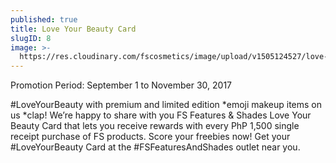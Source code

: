 ```yaml
---
published: true
title: Love Your Beauty Card
slugID: 8
image: >-
  https://res.cloudinary.com/fscosmetics/image/upload/v1505124527/love-your-beauty-card.jpg
---
```

Promotion Period: September 1 to November 30, 2017

#LoveYourBeauty with premium and limited edition *emoji makeup items on us *clap!  We’re happy to share with you FS Features & Shades Love Your Beauty Card that lets you receive rewards with every PhP 1,500 single receipt purchase of FS products.  Score your freebies now!  Get your #LoveYourBeauty Card at the #FSFeaturesAndShades outlet near you.
